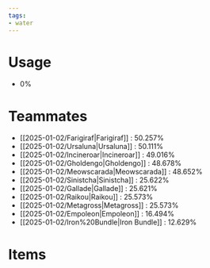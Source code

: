 ```yaml
---
tags:
- water
---
```

# Usage
- 0%
# Teammates
- [[2025-01-02/Farigiraf|Farigiraf]] : 50.257%
- [[2025-01-02/Ursaluna|Ursaluna]] : 50.111%
- [[2025-01-02/Incineroar|Incineroar]] : 49.016%
- [[2025-01-02/Gholdengo|Gholdengo]] : 48.678%
- [[2025-01-02/Meowscarada|Meowscarada]] : 48.652%
- [[2025-01-02/Sinistcha|Sinistcha]] : 25.622%
- [[2025-01-02/Gallade|Gallade]] : 25.621%
- [[2025-01-02/Raikou|Raikou]] : 25.573%
- [[2025-01-02/Metagross|Metagross]] : 25.573%
- [[2025-01-02/Empoleon|Empoleon]] : 16.494%
- [[2025-01-02/Iron%20Bundle|Iron Bundle]] : 12.629%
# Items